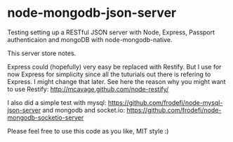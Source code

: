 node-mongodb-json-server
========================

Testing setting up a RESTful JSON server with Node, Express, Passport authenticaion and mongoDB with node-mongodb-native.

This server store notes.

Express could (hopefully) very easy be replaced with Restify. But I use for now Express for simplicity
since all the tuturials out there is refering to Express. I might change that later.
See here the reason why you might want to use Restify: http://mcavage.github.com/node-restify/

I also did a simple test with mysql: https://github.com/frodefi/node-mysql-json-server
and mongodb and socket.io: https://github.com/frodefi/node-mongodb-socketio-server

Please feel free to use this code as you like, MIT style :)
